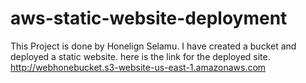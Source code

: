 # aws-static-website-deployment
This Project is done by Honelign Selamu.
I have created a bucket and deployed a static website.
here is the link for the deployed site.
http://webhonebucket.s3-website-us-east-1.amazonaws.com
